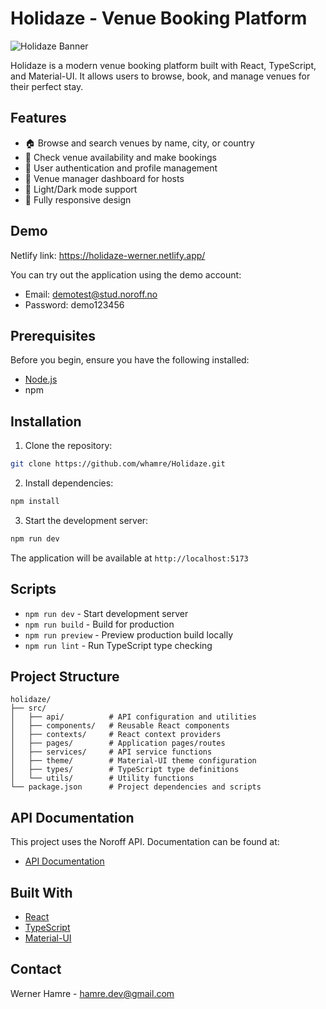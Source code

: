 # Holidaze - Venue Booking Platform

![Holidaze Banner](https://i.imgur.com/gNcWGjo.png)

Holidaze is a modern venue booking platform built with React, TypeScript, and Material-UI. It allows users to browse, book, and manage venues for their perfect stay.

## Features

- 🏠 Browse and search venues by name, city, or country
- 📅 Check venue availability and make bookings
- 👤 User authentication and profile management
- 🏢 Venue manager dashboard for hosts
- 🌙 Light/Dark mode support
- 📱 Fully responsive design

## Demo

Netlify link: https://holidaze-werner.netlify.app/

You can try out the application using the demo account:
- Email: demotest@stud.noroff.no
- Password: demo123456

## Prerequisites

Before you begin, ensure you have the following installed:
- [Node.js](https://nodejs.org/)
- npm

## Installation

1. Clone the repository:
```bash
git clone https://github.com/whamre/Holidaze.git
```

2. Install dependencies:
```bash
npm install
```

3. Start the development server:
```bash
npm run dev
```

The application will be available at `http://localhost:5173`

## Scripts

- `npm run dev` - Start development server
- `npm run build` - Build for production
- `npm run preview` - Preview production build locally
- `npm run lint` - Run TypeScript type checking

## Project Structure

```
holidaze/
├── src/
│   ├── api/          # API configuration and utilities
│   ├── components/   # Reusable React components
│   ├── contexts/     # React context providers
│   ├── pages/        # Application pages/routes
│   ├── services/     # API service functions
│   ├── theme/        # Material-UI theme configuration
│   ├── types/        # TypeScript type definitions
│   └── utils/        # Utility functions
└── package.json      # Project dependencies and scripts
```

## API Documentation

This project uses the Noroff API. Documentation can be found at:
- [API Documentation](https://v2.api.noroff.dev/docs)

## Built With

- [React](https://reactjs.org/) 
- [TypeScript](https://www.typescriptlang.org/) 
- [Material-UI](https://mui.com/) 

## Contact

Werner Hamre - hamre.dev@gmail.com
